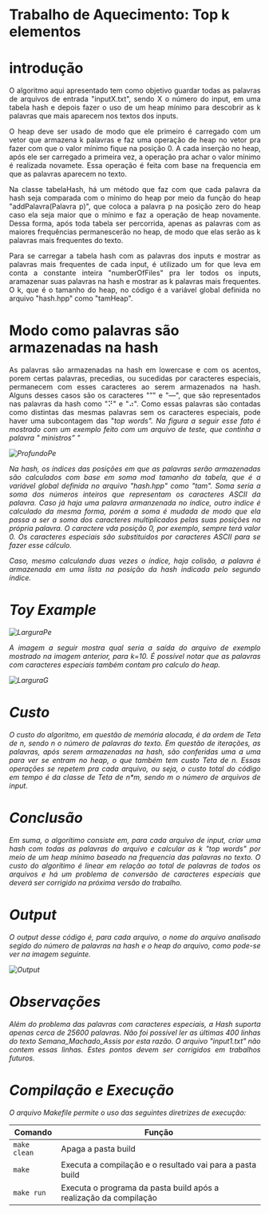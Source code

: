 # Trabalho de Aquecimento: Top k elementos
# introdução
<p align="justify">
		O algoritmo aqui apresentado tem como objetivo guardar todas as palavras de arquivos de entrada "inputX.txt", sendo X o número do input, em uma tabela hash e depois fazer o uso de um heap mínimo para descobrir as k palavras que mais aparecem nos textos dos inputs.
</p>
<p align="justify">
	 O heap deve ser usado de modo que ele primeiro é carregado com um vetor que armazena k palavras e faz uma operação de heap no vetor pra fazer com que o valor mínimo fique na posição 0. A cada inserção no heap, após ele ser carregado a primeira vez, a operação pra achar o valor mínimo é realizada novamete. Essa operação é feita com base na frequencia em que as palavras aparecem no texto.
</p>
<p align="justify">
	Na classe tabelaHash, há um método que faz com que cada palavra da hash seja comparada com o mínimo do heap por meio da função do heap "addPalavra(Palavra p)", que coloca a palavra p na posição zero do heap caso ela seja maior que o mínimo e faz a operação de heap novamente. Dessa forma, após toda tabela ser percorrida, apenas as palavras com as maiores frequências permanescerão no heap, de modo que elas serão as k palavras mais frequentes do texto.
</p>

<p align="justify">
	Para se carregar a tabela hash com as palavras dos inputs e mostrar as palavras mais frequentes de cada input, é utilizado um for que leva em conta a constante inteira "numberOfFiles" pra ler todos os inputs, aramazenar suas palavras na hash e mostrar as k palavras mais frequentes. O k, que é o tamanho do heap, no código é a variável global definida no arquivo "hash.hpp" como "tamHeap".
</p>

# Modo como palavras são armazenadas na hash
<p align="justify">
	As palavras são armazenadas na hash em lowercase e com os acentos, porem certas palavras, precedias, ou sucedidas por caracteres especiais, permanecem com esses caracteres ao serem armazenados na hash. Alguns desses casos são os caracteres "”" e "—", que são representados nas palavras da hash como "⠝" e "⠴". Como essas palavras são contadas como distintas das mesmas palavras sem os caracteres especiais, pode haver uma subcontagem das "<i>top words". Na figura a seguir esse fato é mostrado com um exemplo feito com um arquivo de teste, que continha a palavra " ministros” "
</p>


![ProfundoPe](https://github.com/Eduardo-Rabelo/t1_AED2/blob/main/imagens/img1.png)

<p align="justify">
	Na hash, os índices das posições em que as palavras serão armazenadas são calculados com base em soma mod tamanho da tabela, que é a variável global definida no arquivo "hash.hpp" como "tam". Soma seria a soma dos números inteiros que representam os caracteres ASCII da palavra. Caso já haja uma palavra armanzenada no índice, outro índice é calculado da mesma forma, porém a soma é mudada de modo que ela passa a ser a soma dos caracteres multiplicados pelas suas posições na própria palavra. O caractere vda posição 0, por exemplo, sempre terá valor 0. Os caracteres especiais são substituidos por caracteres ASCII para se fazer esse cálculo.
</p>

<p align="justify">
	Caso, mesmo calculando duas vezes o índice, haja colisão, a palavra é armazenada em uma lista na posição da hash indicada pelo segundo índice.
</p>

# Toy Example

![LarguraPe](https://github.com/Eduardo-Rabelo/t1_AED2/blob/main/imagens/img2.png)

<p align="justify">
	A imagem a seguir mostra qual seria a saída do arquivo de exemplo mostrado na imagem anterior, para k=10. É possível notar que as palavras com caracteres especiais também contam pro calculo do heap.
</p>

![LarguraG](https://github.com/Eduardo-Rabelo/t1_AED2/blob/main/imagens/img3.png)

# Custo
<p align="justify">
	O custo do algoritmo, em questão de memória alocada, é da ordem de Teta de n, sendo n o número de palavras do texto. Em questão de iterações, as palavras, após serem armazenadas na hash, são conferidas uma a uma para ver se entram no heap, o que também tem custo Teta de n. Essas operações se repetem pra cada arquivo, ou seja, o custo total do código em tempo é da classe de Teta de n*m, sendo m o número de arquivos de input.
</p>

# Conclusão
<p align="justify">
	Em suma, o algorítimo consiste em, para cada arquivo de input, criar uma hash com todas as palavras do arquivo e calcular as k "<i>top words" por meio de um heap mínimo baseado na frequencia das palavras no texto. O custo do algorítimo é linear em relação ao total de palavras de todos os arquivos e há um problema de conversão de caracteres especiais que deverá ser corrigido na próxima versão do trabalho.
</p>



# Output
<p align="justify">
O output desse código é, para cada arquivo, o nome do arquivo analisado segido do número de palavras na hash e o heap do arquivo, como pode-se ver na imagem seguinte.
</p>

![Output](https://github.com/Eduardo-Rabelo/t1_AED2/blob/main/imagens/img4.png)

# Observações
<p align="justify">
Além do problema das palavras com caracteres especiais, a Hash suporta apenas cerca de 25600 palavras. Não foi possível ler as últimas 400 linhas do texto Semana_Machado_Assis por esta razão. O arquivo "input1.txt" não contem essas linhas. Estes pontos devem ser corrigidos em trabalhos futuros.
</p>

# Compilação e Execução

<p align="justify">
O arquivo Makefile permite o uso das seguintes diretrizes de execução:
</p>


| Comando                |  Função                                                                                           |
| -----------------------| ------------------------------------------------------------------------------------------------- |
|  `make clean`          | Apaga a pasta build                                        |
|  `make`                | Executa a compilação e o resultado vai para a pasta build           |
|  `make run`            | Executa o programa da pasta build após a realização da compilação                                 |



